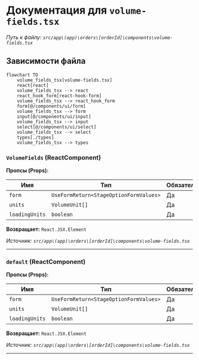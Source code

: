 # Документация для `volume-fields.tsx`

*Путь к файлу: `src/app\(app)\orders\[orderId]\components\volume-fields.tsx`*

## Зависимости файла

```mermaid
flowchart TD
    volume_fields_tsx[volume-fields.tsx]
    react[react]
    volume_fields_tsx --> react
    react_hook_form[react-hook-form]
    volume_fields_tsx --> react_hook_form
    form[@/components/ui/form]
    volume_fields_tsx --> form
    input[@/components/ui/input]
    volume_fields_tsx --> input
    select[@/components/ui/select]
    volume_fields_tsx --> select
    types[./types]
    volume_fields_tsx --> types
```

### `VolumeFields` (ReactComponent)

**Пропсы (Props):**

| Имя | Тип | Обязательный | Описание |
|---|---|---|---|
| `form` | `UseFormReturn<StageOptionFormValues>` | Да |  |
| `units` | `VolumeUnit[]` | Да |  |
| `loadingUnits` | `boolean` | Да |  |

**Возвращает:** `React.JSX.Element`

*Источник: `src/app\(app)\orders\[orderId]\components\volume-fields.tsx`*

---
### `default` (ReactComponent)

**Пропсы (Props):**

| Имя | Тип | Обязательный | Описание |
|---|---|---|---|
| `form` | `UseFormReturn<StageOptionFormValues>` | Да |  |
| `units` | `VolumeUnit[]` | Да |  |
| `loadingUnits` | `boolean` | Да |  |

**Возвращает:** `React.JSX.Element`

*Источник: `src/app\(app)\orders\[orderId]\components\volume-fields.tsx`*

---

